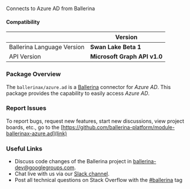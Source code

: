 Connects to Azure AD from Ballerina

#### Compatibility
|                               | Version                       |
|-------------------------------|-------------------------------|
| Ballerina Language Version    | **Swan Lake Beta 1**          |
| API Version                   | **Microsoft Graph API v1.0**  |

### Package Overview
The `ballerinax/azure.ad` is a [Ballerina](https://ballerina.io/) connector for *Azure AD*.
This package provides the capability to easily access *Azure AD*.
### Report Issues
To report bugs, request new features, start new discussions, view project boards, etc., go to the [https://github.com/ballerina-platform/module-ballerinax-azure.ad](link)
### Useful Links
- Discuss code changes of the Ballerina project in [ballerina-dev@googlegroups.com](mailto:ballerina-dev@googlegroups.com).
- Chat live with us via our [Slack channel](https://ballerina.io/community/slack/).
- Post all technical questions on Stack Overflow with the [#ballerina](https://stackoverflow.com/questions/tagged/ballerina) tag
